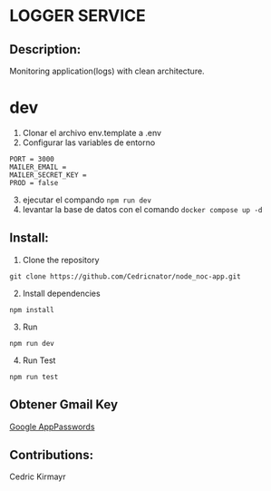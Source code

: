 
# LOGGER SERVICE

## Description:
Monitoring application(logs) with clean architecture.

# dev
1. Clonar el archivo env.template a .env
2. Configurar las variables de entorno
```
PORT = 3000
MAILER_EMAIL = 
MAILER_SECRET_KEY = 
PROD = false
```
3. ejecutar el compando ```npm run dev```
4. levantar la base de datos con el comando ```docker compose up -d```


## Install:
1. Clone the repository
```
git clone https://github.com/Cedricnator/node_noc-app.git
```
2. Install dependencies
```
npm install
```
3. Run
```
npm run dev
```
4. Run Test
```
npm run test
```

## Obtener Gmail Key
[Google AppPasswords](htpps://myaccount.google.com/u/0/apppasswords)

## Contributions:
Cedric Kirmayr
